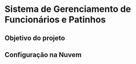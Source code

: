 # Sistema de Gerenciamento de Funcionários e Patinhos

## Objetivo do projeto

## Configuração na Nuvem
